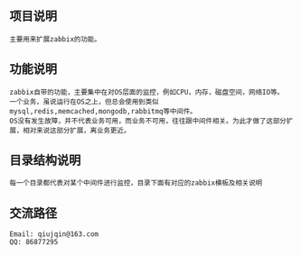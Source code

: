 ## 项目说明
```
主要用来扩展zabbix的功能。
```

## 功能说明
```
zabbix自带的功能，主要集中在对OS层面的监控，例如CPU，内存，磁盘空间，网络IO等。
一个业务，虽说运行在OS之上，但总会使用到类似mysql,redis,memcached,mongodb,rabbitmq等中间件。
OS没有发生故障，并不代表业务可用，而业务不可用，往往跟中间件相关。为此才做了这部分扩展，相对来说这部分扩展，离业务更近。
```

## 目录结构说明
```
每一个目录都代表对某个中间件进行监控，目录下面有对应的zabbix模板及相关说明
```

## 交流路径
```
Email: qiujqin@163.com
QQ: 86877295
```
